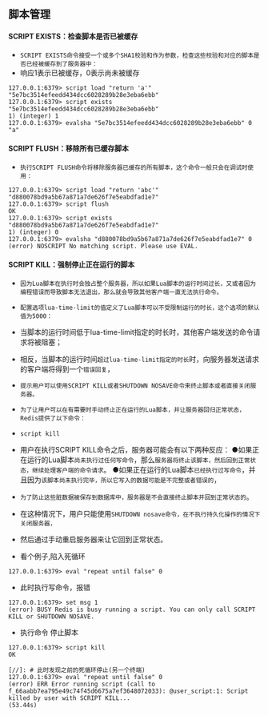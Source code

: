 ## 脚本管理

#### SCRIPT EXISTS：检查脚本是否已被缓存
* `SCRIPT EXISTS命令接受一个或多个SHA1校验和作为参数，检查这些校验和对应的脚本是否已经被缓存到了服务器中：`
* 响应1表示已被缓存，0表示尚未被缓存
```redis
127.0.0.1:6379> script load "return 'a'"
"5e7bc3514efeedd434dcc6028289b28e3eba6ebb"
127.0.0.1:6379> script exists "5e7bc3514efeedd434dcc6028289b28e3eba6ebb"
1) (integer) 1
127.0.0.1:6379> evalsha "5e7bc3514efeedd434dcc6028289b28e3eba6ebb" 0
"a"
```

#### SCRIPT FLUSH：移除所有已缓存脚本
* `执行SCRIPT FLUSH命令将移除服务器已缓存的所有脚本，这个命令一般只会在调试时使用：`
```redis
127.0.0.1:6379> script load "return 'abc'"
"d880078bd9a5b67a871a7de626f7e5eabdfad1e7"
127.0.0.1:6379> script flush
OK
127.0.0.1:6379> script exists "d880078bd9a5b67a871a7de626f7e5eabdfad1e7"
1) (integer) 0
127.0.0.1:6379> evalsha "d880078bd9a5b67a871a7de626f7e5eabdfad1e7" 0
(error) NOSCRIPT No matching script. Please use EVAL.
```

#### SCRIPT KILL：强制停止正在运行的脚本
* `因为Lua脚本在执行时会独占整个服务器，所以如果Lua脚本的运行时间过长，又或者因为编程错误而导致脚本无法退出，那么就会导致其他客户端一直无法执行命令。`

* `配置选项lua-time-limit的值定义了Lua脚本可以不受限制运行的时长，这个选项的默认值为5000：`

* 当脚本的运行时间低于lua-time-limit指定的时长时，其他客户端发送的命令请求将被阻塞；
* 相反，当脚本的运行时间`超过lua-time-limit指定的时长`时，向服务器发送请求的客户端将得到一个`错误回复`，
* `提示用户可以使用SCRIPT KILL或者SHUTDOWN NOSAVE命令来终止脚本或者直接关闭服务器。`

* `为了让用户可以在有需要时手动终止正在运行的Lua脚本，并让服务器回归正常状态，Redis提供了以下命令：`
* `script kill`

* 用户在执行SCRIPT KILL命令之后，服务器可能会有以下两种反应：
●如果正在运行的Lua脚本`尚未执行过任何写命令`，那么`服务器将终止该脚本，然后回到正常状态，继续处理客户端的命令请求`。
●如果正在运行的Lua脚本`已经执行过写命令`，并且因为`该脚本尚未执行完毕，所以它写入的数据可能是不完整或者错误的`，
* `为了防止这些脏数据被保存到数据库中，服务器是不会直接终止脚本并回到正常状态的`。
* 在这种情况下，用户只能使用`SHUTDOWN nosave命令，在不执行持久化操作的情况下关闭服务器，`
* 然后通过手动重启服务器来让它回到正常状态。

* 看个例子,陷入死循环
```redis
127.0.0.1:6379> eval "repeat until false" 0
```
* 此时执行写命令，报错
```redis
127.0.0.1:6379> set msg 1
(error) BUSY Redis is busy running a script. You can only call SCRIPT KILL or SHUTDOWN NOSAVE.
```

* 执行命令 停止脚本
```redis
127.0.0.1:6379> script kill
OK

[//]: # 此时发现之前的死循环停止(另一个终端)
127.0.0.1:6379> eval "repeat until false" 0
(error) ERR Error running script (call to f_66aabb7ea795e49c74f45d6675a7ef3648072033): @user_script:1: Script killed by user with SCRIPT KILL... 
(53.44s)
```




